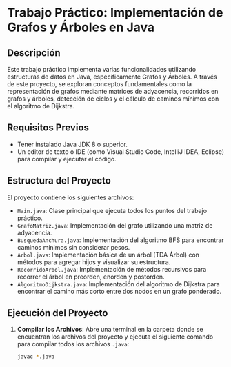 # Trabajo Práctico: Implementación de Grafos y Árboles en Java

## Descripción

Este trabajo práctico implementa varias funcionalidades utilizando estructuras de datos en Java, específicamente Grafos y Árboles. A través de este proyecto, se exploran conceptos fundamentales como la representación de grafos mediante matrices de adyacencia, recorridos en grafos y árboles, detección de ciclos y el cálculo de caminos mínimos con el algoritmo de Dijkstra.

## Requisitos Previos

- Tener instalado Java JDK 8 o superior.
- Un editor de texto o IDE (como Visual Studio Code, IntelliJ IDEA, Eclipse) para compilar y ejecutar el código.

## Estructura del Proyecto

El proyecto contiene los siguientes archivos:

- `Main.java`: Clase principal que ejecuta todos los puntos del trabajo práctico.
- `GrafoMatriz.java`: Implementación del grafo utilizando una matriz de adyacencia.
- `BusquedaAnchura.java`: Implementación del algoritmo BFS para encontrar caminos mínimos sin considerar pesos.
- `Arbol.java`: Implementación básica de un árbol (TDA Árbol) con métodos para agregar hijos y visualizar su estructura.
- `RecorridoArbol.java`: Implementación de métodos recursivos para recorrer el árbol en preorden, enorden y postorden.
- `AlgoritmoDijkstra.java`: Implementación del algoritmo de Dijkstra para encontrar el camino más corto entre dos nodos en un grafo ponderado.

## Ejecución del Proyecto

1. **Compilar los Archivos**: Abre una terminal en la carpeta donde se encuentran los archivos del proyecto y ejecuta el siguiente comando para compilar todos los archivos `.java`:

   ```bash
   javac *.java
